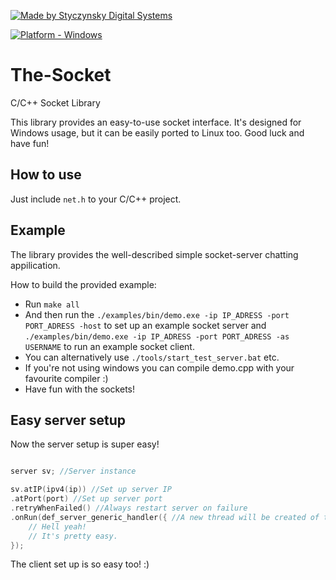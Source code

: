 [![Made by Styczynsky Digital Systems][badge sts]][link isis97]

[![Platform - Windows][badge support windows]][link isis97]

# The-Socket
C/C++ Socket Library

This library provides an easy-to-use socket interface.
It's designed for Windows usage, but it can be easily ported to Linux too.
Good luck and have fun!

## How to use
Just include `net.h` to your C/C++ project.

## Example
The library provides the well-described simple socket-server chatting appilication.

How to build the provided example:

 * Run `make all`
 * And then run the `./examples/bin/demo.exe -ip IP_ADRESS -port PORT_ADRESS -host` to set up an example socket server and `./examples/bin/demo.exe -ip IP_ADRESS -port PORT_ADRESS -as USERNAME` to run an example socket client.
 * You can alternatively use `./tools/start_test_server.bat` etc.
 * If you're not using windows you can compile demo.cpp with your favourite compiler :)
 * Have fun with the sockets!

## Easy server setup
Now the server setup is super easy!

```c

server sv; //Server instance

sv.atIP(ipv4(ip)) //Set up server IP
.atPort(port) //Set up server port
.retryWhenFailed() //Always restart server on failure
.onRun(def_server_generic_handler({ //A new thread will be created of this handler for each connected client.
    // Hell yeah!
    // It's pretty easy.
});

```

The client set up is so easy too! :)



[badge support windows]: https://img.shields.io/badge/platform-windows-blue.svg?style=flat-square&logoWidth=20&logo=data%3Aimage%2Fpng%3Bbase64%2CiVBORw0KGgoAAAANSUhEUgAAABgAAAAYCAYAAADgdz34AAAABmJLR0QA%2FwD%2FAP%2BgvaeTAAAACXBIWXMAAA7EAAAOxAGVKw4bAAAAB3RJTUUH4AgSEisSipueyAAAAHBJREFUSMdjZKA2WPv%2BPzKXkSxDiuf%2FZ7AKIEopbgsW3v%2FPwCOA4AcLMqK7jhjAQo4mUgATA43BqAWjFlADiCvQ1HjsuXNJIwPD%2BgmMtLMAGyCzqBhNRaMWDAELWBiCBRmJrcDJy2hUaj1Q3wIiLQcAUjQgoD1kMJYAAAAASUVORK5CYII%3D

[badge sts]: https://img.shields.io/badge/-styczynsky_digital_systems-blue.svg?style=flat-square&logoWidth=20&logo=data%3Aimage%2Fpng%3Bbase64%2CiVBORw0KGgoAAAANSUhEUgAAABYAAAAXCAYAAAAP6L%2BeAAAABmJLR0QA%2FwD%2FAP%2BgvaeTAAAACXBIWXMAAA7DAAAOwwHHb6hkAAAAB3RJTUUH4AgSEh0nVTTLngAAAB1pVFh0Q29tbWVudAAAAAAAQ3JlYXRlZCB3aXRoIEdJTVBkLmUHAAAAm0lEQVQ4y2Pc%2Bkz2PwMNAAs2wVMzk4jSbJY%2BD6ccEwONACMsKIh1JSEgbXKeQdr4PO1cPPQMZiGkoC7bkCQD7%2Fx7znDn35AOClK9PEJSBbNYAJz999UGrOLocsM0KHB5EZ%2FXPxiVMDAwMDD8SP3DwJA6kFka5hJCQOBcDwMDAwPDm3%2FbGBj%2BbR8tNrFUTbiAB8tknHI7%2FuTilAMA9aAwA8miDpgAAAAASUVORK5CYII%3D

[link isis97]: http://styczynski.ml
